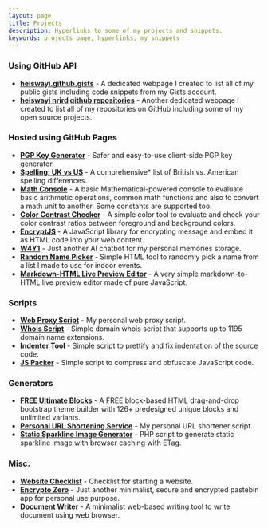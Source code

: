 ```yaml
---
layout: page
title: Projects
description: Hyperlinks to some of my projects and snippets.
keywords: projects page, hyperlinks, my snippets
---
```


### Using GitHub API

- [**heiswayi.github.gists**](http://heiswayi.github.io/my-gists/) - A dedicated webpage I created to list all of my public gists including code snippets from my Gists account.
- [**heiswayi nrird github repositories**](http://heiswayi.github.io/my-repos/) - Another dedicated webpage I created to list all of my repositories on GitHub including some of my open source projects.

### Hosted using GitHub Pages

- [**PGP Key Generator**](http://heiswayi.github.io/pgp/) - Safer and easy-to-use client-side PGP key generator.
- [**Spelling: UK vs US**](http://heiswayi.github.io/spelling-uk-vs-us) - A comprehensive* list of British vs. American spelling differences.
- [**Math Console**](http://heiswayi.github.io/math-console/) - A basic Mathematical-powered console to evaluate basic arithmetic operations, common math functions and also to convert a math unit to another. Some constants are supported too.
- [**Color Contrast Checker**](http://heiswayi.github.io/color-contrast-checker) - A simple color tool to evaluate and check your color contrast ratios between foreground and background colors.
- [**EncryptJS**](http://heiswayi.github.io/encryptjs/) - A JavaScript library for encrypting message and embed it as HTML code into your web content.
- [**W4Y1**](http://heiswayi.github.io/w4y1/) - Just another AI chatbot for my personal memories storage.
- [**Random Name Picker**](http://heiswayi.github.io/random-name-picker/) - Simple HTML tool to randomly pick a name from a list I made to use for indoor events.
- [**Markdown-HTML Live Preview Editor**](http://heiswayi.github.io/markdown-editor) - A very simple markdown-to-HTML live preview editor made of pure JavaScript.

### Scripts

- [**Web Proxy Script**](http://nrird.xyz/proxy/) - My personal web proxy script.
- [**Whois Script**](http://nrird.xyz/scripts/whois/) - Simple domain whois script that supports up to 1195 domain name extensions.
- [**Indenter Tool**](http://nrird.xyz/scripts/indenter-tool/) - Simple script to prettify and fix indentation of the source code.
- [**JS Packer**](http://nrird.xyz/scripts/js-packer/) - Simple script to compress and obfuscate JavaScript code.

### Generators

- [**FREE Ultimate Blocks**](http://nrird.xyz/ultimate-blocks) - A FREE block-based HTML drag-and-drop bootstrap theme builder with 126+ predesigned unique blocks and unlimited variants.
- [**Personal URL Shortening Service**](http://nrird.xyz/scripts/url-shortener/) - My personal URL shortener script.
- [**Static Sparkline Image Generator**](http://nrird.xyz/scripts/sparkline/) - PHP script to generate static sparkline image with browser caching with ETag.

### Misc.

- [**Website Checklist**](http://nrird.xyz/website-checklist) -  Checklist for starting a website.
- [**Encrypto Zero**](https://nrird.xyz/encrypto-zero) - Just another minimalist, secure and encrypted pastebin app for personal use purpose.
- [**Document Writer**](https://nrird.xyz/document-writer) - A minimalist web-based writing tool to write document using web browser.
